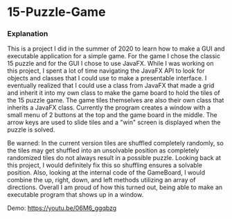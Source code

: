 # 15-Puzzle-Game

### Explanation
This is a project I did in the summer of 2020 to learn how to make a GUI and executable application for a simple game. For the game I chose the classic 15 puzzle and for the GUI I chose to use JavaFX. While I was working on this project, I spent a lot of time navigating the JavaFX API to look for objects and classes that I could use to make a presentable interface. I eventually realized that I could use a class from JavaFX that made a grid and inherit it into my own class to make the game board to hold the tiles of the 15 puzzle game. The game tiles themselves are also their own class that inherits a JavaFX class. Currently the program creates a window with a small menu of 2 buttons at the top and the game board in the middle. The arrow keys are used to slide tiles and a "win" screen is displayed when the puzzle is solved. 

Be warned: In the current version tiles are shuffled completely randomly, so the tiles may get shuffled into an unsolvable position as completely randomized tiles do not always result in a possible puzzle. Looking back at this project, I would definitely fix this so shuffling ensures a solvable position. Also, looking at the internal code of the GameBoard, I would combine the up, right, down, and left methods utilizing an array of directions. Overall I am proud of how this turned out, being able to make an executable program that shows up in a window.

Demo:
https://youtu.be/06M6_ggqbzg
